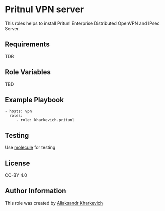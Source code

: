 Pritnul VPN server
=========

This roles helps to install Pritunl Enterprise Distributed OpenVPN and IPsec Server.


Requirements
------------

TDB

Role Variables
--------------

TBD

Example Playbook
----------------

    - hosts: vpn
      roles:
         - role: kharkevich.pritunl

Testing
-------

Use [molecule](https://molecule.readthedocs.io/) for testing


License
-------

CC-BY 4.0

Author Information
------------------

This role was created by [Aliaksandr Kharkevich](https://github.com/kharkevich)
